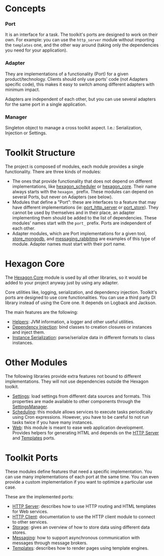 
# Concepts

### Port

It is an interface for a task. The toolkit's ports are designed to work on their own. For example:
you can use the `http_server` module without importing the `templates` one, and the other way around
(taking only the dependencies you need for your application).

### Adapter

They are implementations of a functionality (Port) for a given product/technology. Clients should
only use ports' code (not Adapters specific code), this makes it easy to switch among different
adapters with minimum impact.

Adapters are independent of each other, but you can use several adapters for the same port in a
single application.

### Manager

Singleton object to manage a cross toolkit aspect. I.e.: Serialization, Injection or Settings.

# Toolkit Structure

The project is composed of modules, each module provides a single functionality. There are three
kinds of modules:

* The ones that provide functionality that does not depend on different implementations, like
  [hexagon_scheduler] or [hexagon_core]. Their name always starts with the `hexagon_` prefix. These
  modules can depend on several Ports, but never on Adapters (see below).
* Modules that define a "Port": these are interfaces to a feature that may have different
  implementations (ie: [port_http_server] or [port_store]). They cannot be used by themselves and in
  their place, an adapter implementing them should be added to the list of dependencies. These
  modules' names start with the `port_` prefix. Ports are independent of each other.
* Adapter modules, which are Port implementations for a given tool, [store_mongodb], and
  [messaging_rabbitmq] are examples of this type of module. Adapter names must start with their
  port name.

[hexagon_scheduler]: /hexagon_scheduler
[hexagon_core]: /hexagon_core

[port_http_server]: /port_http_server
[port_store]: /port_store

[store_mongodb]: /store_mongodb
[messaging_rabbitmq]: /messaging_rabbitmq

# Hexagon Core

The [Hexagon Core] module is used by all other libraries, so it would be added to your project
anyway just by using any adapter.

Core utilities like, logging, serialization, and dependency injection. Toolkit's ports are designed
to use core functionalities. You can use a third party DI library instead of using the Core one. It
depends on Logback and Jackson.

The main features are the following:

* [Helpers]: JVM information, a logger and other useful utilities.
* [Dependency Injection]: bind classes to creation closures or instances and inject them.
* [Instance Serialization]: parse/serialize data in different formats to class instances.

[Hexagon Core]: /hexagon_core

[Helpers]: /hexagon_core/com.hexagonkt.helpers
[Dependency Injection]: /hexagon_core/com.hexagonkt.injection
[Instance Serialization]: /hexagon_core/com.hexagonkt.serialization

# Other Modules

The following libraries provide extra features not bound to different implementations. They will not
use dependencies outside the Hexagon toolkit.

* [Settings]: load settings from different data sources and formats. This properties are made
  available to other components through the [SettingsManager].
* [Scheduling]: this module allows services to execute tasks periodically using Cron expressions.
  However, you have to be careful to not run tasks twice if you have many instances.
* [Web]: this module is meant to ease web application development. Provides helpers for
  generating HTML and depends on the [HTTP Server] and [Templates] ports.

[Settings]: /hexagon_settings
[SettingsManager]: /hexagon_settings/com.hexagonkt.settings/-settings-manager
[Scheduling]: /hexagon_scheduler
[Web]: /hexagon_web

# Toolkit Ports

These modules define features that need a specific implementation. You can use many implementations
of each port at the same time. You can even provide a custom implementation if you want to optimize
a particular use case.

These are the implemented ports:

* [HTTP Server]: describes how to use HTTP routing and HTML templates for Web services.
* [HTTP Client]: documentation to use the HTTP client module to connect to other services.
* [Storage]: gives an overview of how to store data using different data stores.
* [Messaging]: how to support asynchronous communication with messages through message brokers.
* [Templates]: describes how to render pages using template engines.

[HTTP Server]: /port_http_server
[HTTP Client]: /port_http_client
[Storage]: /port_store
[Messaging]: /port_messaging
[Templates]: /port_templates
